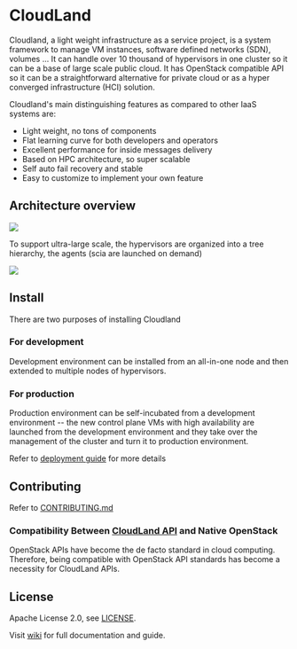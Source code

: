 # CloudLand

Cloudland, a light weight infrastructure as a service project, is a system framework to manage VM instances, software defined networks (SDN), volumes ... It can handle over 10 thousand of hypervisors in one cluster so it can be a base of large scale public cloud. It has OpenStack compatible API so it can be a straightforward alternative for private cloud or as a hyper converged infrastructure (HCI) solution.

Cloudland's main distinguishing features as compared to other IaaS systems are:
- Light weight, no tons of components
- Flat learning curve for both developers and operators
- Excellent performance for inside messages delivery
- Based on HPC architecture, so super scalable
- Self auto fail recovery and stable
- Easy to customize to implement your own feature

## Architecture overview
![](https://raw.githubusercontent.com/wiki/IBM/cloudland/images/architecture.svg?sanitize=true)   

To support ultra-large scale, the hypervisors are organized into a tree hierarchy, the agents (scia are launched on demand)   

![](https://raw.githubusercontent.com/wiki/IBM/cloudland/images/tree.svg?sanitize=true)
## Install

There are two purposes of installing Cloudland

### For development
Development environment can be installed from an all-in-one node and then extended to multiple nodes of hypervisors.

### For production
Production environment can be self-incubated from a development environment -- the new control plane VMs with high availability are launched from the development environment and they take over the management of the cluster and turn it to production environment.

Refer to [deployment guide](http//github.com/IBM/cloudland/wiki/Deployment) for more details

## Contributing

Refer to [CONTRIBUTING.md](https://github.com/IBM/cloudland/wiki/contribution)

### Compatibility Between [CloudLand API](https://ibm.github.io/cloudland/) and Native OpenStack
OpenStack APIs have become the de facto standard in cloud computing. Therefore, being compatible with OpenStack API standards has become a necessity for CloudLand APIs.

## License

Apache License 2.0, see [LICENSE](https://github.com/IBM/cloudland/blob/master/LICENSE).

Visit [wiki](https://github.com/IBM/cloudland/wiki) for full documentation and guide.
